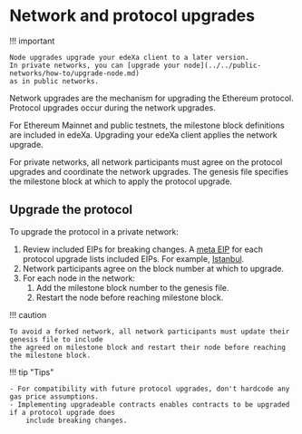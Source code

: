 # Network and protocol upgrades

!!! important

```
Node upgrades upgrade your edeXa client to a later version.
In private networks, you can [upgrade your node](../../public-networks/how-to/upgrade-node.md)
as in public networks.
```

Network upgrades are the mechanism for upgrading the Ethereum protocol. Protocol upgrades occur during the network upgrades.

For Ethereum Mainnet and public testnets, the milestone block definitions are included in edeXa. Upgrading your edeXa client applies the network upgrade.

For private networks, all network participants must agree on the protocol upgrades and coordinate the network upgrades. The genesis file specifies the milestone block at which to apply the protocol upgrade.

## Upgrade the protocol

To upgrade the protocol in a private network:

1. Review included EIPs for breaking changes. A [meta EIP](https://eips.ethereum.org/meta) for each protocol upgrade lists included EIPs. For example, [Istanbul](https://eips.ethereum.org/EIPS/eip-1679).
2. Network participants agree on the block number at which to upgrade.
3. For each node in the network:
   1. Add the milestone block number to the genesis file.
   2. Restart the node before reaching milestone block.

!!! caution

```
To avoid a forked network, all network participants must update their genesis file to include
the agreed on milestone block and restart their node before reaching the milestone block.
```

!!! tip "Tips"

```
- For compatibility with future protocol upgrades, don't hardcode any gas price assumptions.
- Implementing upgradeable contracts enables contracts to be upgraded if a protocol upgrade does
    include breaking changes.
```
